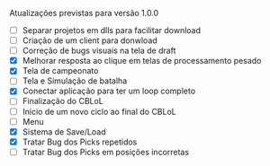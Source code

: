 Atualizações previstas para versão 1.0.0

- [ ] Separar projetos em dlls para facilitar download
- [ ] Criação de um client para donwload
- [ ] Correção de bugs visuais na tela de draft
- [x] Melhorar resposta ao clique em telas de processamento pesado
- [x] Tela de campeonato
- [ ] Tela e Simulação de batalha
- [x] Conectar aplicação para ter um loop completo
- [ ] Finalização do CBLoL
- [ ] Inicio de um novo ciclo ao final do CBLoL
- [ ] Menu
- [x] Sistema de Save/Load
- [x] Tratar Bug dos Picks repetidos
- [ ] Tratar Bug dos Picks em posições incorretas